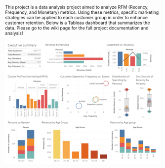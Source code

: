 This project is a data analysis project aimed to analyze RFM (Recency, Frequency, and Monetary) metrics. Using these metrics, specific marketing strategies can be applied to each customer group in order to enhance customer retention. Below is a Tableau dashboard that summarizes the data. Please go to the wiki page for the full project documentation and analysis!

![tableau dashboard](https://github.com/tinabnguyen/Retail_data_analysis/blob/main/Retail_Tableau.png)
